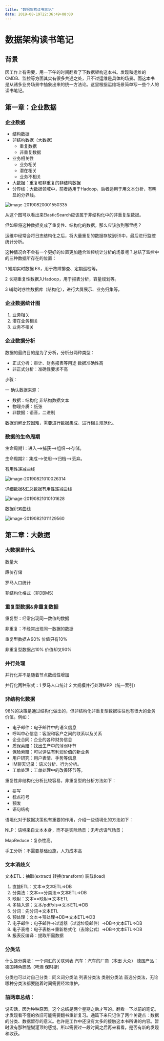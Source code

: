 ```yaml
---
title: "数据架构读书笔记"
date: 2019-08-19T22:36:49+08:00
---
```


# 数据架构读书笔记

## 背景

因工作上有需要，用一下午的时间翻看了下数据架构这本书。发现和运维的CMDB、监控等方面其实有很多共通之处，只不过运维是具体的场景。而这本书是从诸多业务场景中抽象出来的统一方法论。这里根据运维场景简单写一些个人的读书笔记。

## 第一章：企业数据

### 企业数据

- 结构数据
- 非结构数据（大数据）
  - 重复数据
  - 非重复数据
- 业务相关性
  - 业务相关
  - 潜在相关
  - 业务不相关
- 大数据：重复和非重复的非结构数据
- 分界线：大数据领域中，前者适用于Hadoop，后者适用于用文本分析，有明显的分界线。

![image-20190820001550335](image-20190820001550335.png)



从这个图可以看出来ElasticSearch应该属于非结构化中的非重复型数据。

但如果将这种数据变成了重复性、结构化的数据，那么应该放到哪里呢？

运维中经常会将日志结构化之后，将大量重复的数据存放到ES中，最后进行监控统计分析。

这种情况会不会有一个更好的位置更加适合监控统计分析的场景呢？总结了监控中的三种数据所存在的位置：

1 短期实时数据 ES，用于故障排查、定期巡检等。

2 长期重复性数据入Hadoop，用于报表分析，容量规划等。

3 辅助时序性数据库（结构化），进行大屏展示、业务归集等。



### 企业数据统计图

1. 业务相关
2. 潜在业务相关
3. 业务不相关

### 企业数据分析

数据的最终目的是为了分析，分析分两种类型：

- 正式分析：审计、财务报表等用途 数据准确性高
- 非正式分析：准确性要求不高

步骤：

一 确认数据来源：

- 数据：结构化 非结构数据文本
- 物理介质：纸张
- 非数据：语音，二进制

数据消解比较困难，需要进行数据集成，进行相关规范化。

### 数据的生命周期

生命周期1：进入——>捕获——>组织——>存储。

生命周期2：集成——>使用——>归档——>丢弃。

有用性递减曲线

![image-20190821010026314](image-20190821010026314.png)

详细数据&汇总数据有用性递减曲线

![image-20190821010101628](image-20190821010101628.png)

数据积累曲线

![image-20190821011129560](image-20190821011129560.png)

## 第二章：大数据

### 大数据是什么

数量大

廉价存储

罗马人口统计

非结构化格式（非DBMS）

### 重复型数据&非重复数据

重复型：经常出现同一数值的数据

非重复：不经常出现同一数据的数据

重复型数据占90% 价值只有10%

非重复型数据占10% 价值却又90%

### 并行处理

并行化并不是随着节点数线性增加

并行化两种形式：1 罗马人口统计 2 大规模并行处理MPP（统一索引）

### 非结构化数据

98%的决策是通过结构化做出的，但非结构化非重复型数据往往也有很大的业务价值。例如：

- 电子邮件：电子邮件中的语义信息
- 呼叫中心信息：客服和客户之间的联系以及关系
- 企业合同：企业的各种财务信息
- 质保索赔：找出生产中的薄弱环节
- 保险索赔：可以评估有利润价值的新业务
- 用户研究：用户表情、手势等信息
- IM聊天记录：语义分析、行为分析。
- 工单处理：工单处理中的改善环节等。

重复性非结构化分析比较容易，非重复型的分析方法如下：

- 拼写
- 标点符号
- 预发
- 语句结构

语境化对于数据决策也有重要的作用，介绍一些语境化的方法如下：

NLP：语境来自文本本身，而不是实际场景；无考虑语气场景；

MapReduce：复杂性高。

手工分析：不需要基础设施，人力成本高

### 文本消歧义

文本ETL：抽取(extract) 转换(transform) 装载(load)

1. 直接ETL：文本=>文本ETL=>DB
2. 分类法：文本==分类法=>文本ETL=>DB
3. 映射：文本==映射=>文本ETL
4. 多输入源：文本/pdf/xls=>文本ETL=>DB
5. 分词：先分词=>文本ETL
6. 预处理：文本=>预处理=>DB=>文本ETL=>DB
7. 电子邮件：电子邮件=>过滤器（过滤垃圾邮件）=>DB=>文本ETL=>DB
8. 电子表格：电子表格=>重新格式化（去除公式）=>DB=>文本ETL=>DB
9. 报表反编译：提取所需数据

### 分类法

什么是分类法：一个词汇的关联列表 汽车：汽车的厂商（本田 大众） 德国产品：德国特色商品（啤酒 保时捷）

分类也可以对自己分类：同义词分类法 列表分类法 类别分类法 首选分类法，无论哪种分类法都要随着时间需要经常维护。



### 前两章总结：

说实话，因为种种原因，这个总结是两个星期之后才写的。翻看一下以前的笔记，才发现看不懂的依旧可能需要翻书重新复习。通篇下来只记住了两个关键点：数据的分类、数据留存的意义。也许是工作中还没有太多的接触这本书所讲的内容。暂时没有那种醍醐灌顶的感觉。所以需要过一段时间之后再来看看，是否有新的发现和收获。



